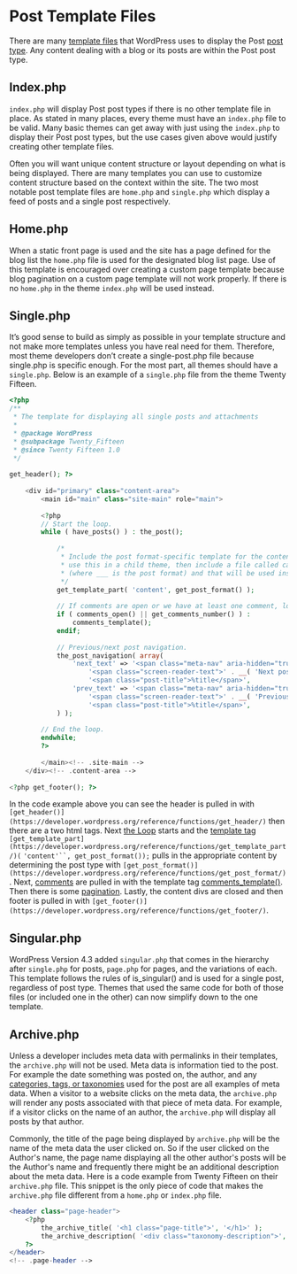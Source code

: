 # Post Template Files

There are many [template files](https://developer.wordpress.org/themes/basics/template-files/) that WordPress uses to display the Post [post type](https://developer.wordpress.org/themes/basics/post-types/). Any content dealing with a blog or its posts are within the Post post type.

## Index.php

`index.php` will display Post post types if there is no other template file in place. As stated in many places, every theme must have an `index.php` file to be valid. Many basic themes can get away with just using the `index.php` to display their Post post types, but the use cases given above would justify creating other template files.

Often you will want unique content structure or layout depending on what is being displayed. There are many templates you can use to customize content structure based on the context within the site. The two most notable post template files are `home.php` and `single.php` which display a feed of posts and a single post respectively.

## Home.php

When a static front page is used and the site has a page defined for the blog list the `home.php` file is used for the designated blog list page. Use of this template is encouraged over creating a custom page template because blog pagination on a custom page template will not work properly. If there is no `home.php` in the theme `index.php` will be used instead.

## Single.php

It’s good sense to build as simply as possible in your template structure and not make more templates unless you have real need for them. Therefore, most theme developers don’t create a single-post.php file because single.php is specific enough. For the most part, all themes should have a `single.php`. Below is an example of a `single.php` file from the theme Twenty Fifteen.

```php
<?php
/**
 * The template for displaying all single posts and attachments
 *
 * @package WordPress
 * @subpackage Twenty_Fifteen
 * @since Twenty Fifteen 1.0
 */
 
get_header(); ?>
 
    <div id="primary" class="content-area">
        <main id="main" class="site-main" role="main">
 
        <?php
        // Start the loop.
        while ( have_posts() ) : the_post();
 
            /*
             * Include the post format-specific template for the content. If you want to
             * use this in a child theme, then include a file called called content-___.php
             * (where ___ is the post format) and that will be used instead.
             */
            get_template_part( 'content', get_post_format() );
 
            // If comments are open or we have at least one comment, load up the comment template.
            if ( comments_open() || get_comments_number() ) :
                comments_template();
            endif;
 
            // Previous/next post navigation.
            the_post_navigation( array(
                'next_text' => '<span class="meta-nav" aria-hidden="true">' . __( 'Next', 'twentyfifteen' ) . '</span> ' .
                    '<span class="screen-reader-text">' . __( 'Next post:', 'twentyfifteen' ) . '</span> ' .
                    '<span class="post-title">%title</span>',
                'prev_text' => '<span class="meta-nav" aria-hidden="true">' . __( 'Previous', 'twentyfifteen' ) . '</span> ' .
                    '<span class="screen-reader-text">' . __( 'Previous post:', 'twentyfifteen' ) . '</span> ' .
                    '<span class="post-title">%title</span>',
            ) );
 
        // End the loop.
        endwhile;
        ?>
 
        </main><!-- .site-main -->
    </div><!-- .content-area -->
 
<?php get_footer(); ?>
```

In the code example above you can see the header is pulled in with `[get_header()](https://developer.wordpress.org/reference/functions/get_header/)` then there are a two html tags. Next [the Loop](https://developer.wordpress.org/themes/basics/the-loop/) starts and the [template tag](https://developer.wordpress.org/themes/basics/template-tags/) `[get_template_part](https://developer.wordpress.org/reference/functions/get_template_part/)(` `'content'``, get_post_format());` pulls in the appropriate content by determining the post type with `[get_post_format()](https://developer.wordpress.org/reference/functions/get_post_format/)`. Next, [comments](https://developer.wordpress.org/themes/functionality/comments/) are pulled in with the template tag [comments\_template()](https://developer.wordpress.org/reference/functions/comments_template/). Then there is some [pagination](https://developer.wordpress.org/themes/functionality/pagination/). Lastly, the content divs are closed and then footer is pulled in with `[get_footer()](https://developer.wordpress.org/reference/functions/get_footer/)`.

## Singular.php

WordPress Version 4.3 added `singular.php` that comes in the hierarchy after `single.php` for posts, `page.php` for pages, and the variations of each. This template follows the rules of is\_singular() and is used for a single post, regardless of post type. Themes that used the same code for both of those files (or included one in the other) can now simplify down to the one template.

## Archive.php

Unless a developer includes meta data with permalinks in their templates, the `archive.php` will not be used. Meta data is information tied to the post. For example the date something was posted on, the author, and any [categories, tags, or taxonomies](https://developer.wordpress.org/themes/functionality/categories-tags-custom-taxonomies/) used for the post are all examples of meta data. When a visitor to a website clicks on the meta data, the `archive.php` will render any posts associated with that piece of meta data. For example, if a visitor clicks on the name of an author, the `archive.php` will display all posts by that author.

Commonly, the title of the page being displayed by `archive.php` will be the name of the meta data the user clicked on. So if the user clicked on the Author's name, the page name displaying all the other author's posts will be the Author's name and frequently there might be an additional description about the meta data. Here is a code example from Twenty Fifteen on their `archive.php` file. This snippet is the only piece of code that makes the `archive.php` file different from a `home.php` or `index.php` file.

```php
<header class="page-header">
    <?php
        the_archive_title( '<h1 class="page-title">', '</h1>' );
        the_archive_description( '<div class="taxonomy-description">', '</div>' );
    ?>
</header>
<!-- .page-header -->
```